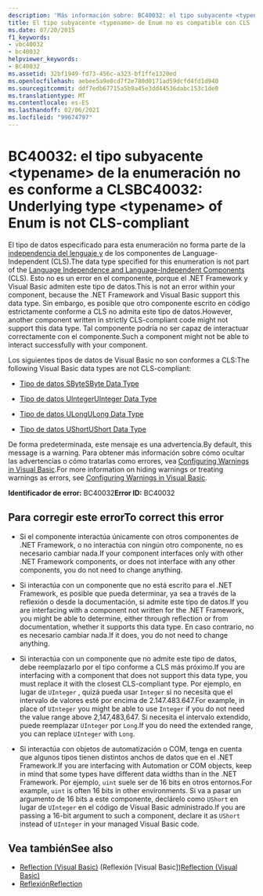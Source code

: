 ```yaml
---
description: 'Más información sobre: BC40032: el tipo subyacente <typename> de la enumeración no es conforme a CLS'
title: El tipo subyacente <typename> de Enum no es compatible con CLS
ms.date: 07/20/2015
f1_keywords:
- vbc40032
- bc40032
helpviewer_keywords:
- BC40032
ms.assetid: 32bf1949-fd73-456c-a323-bf1ffe1320ed
ms.openlocfilehash: aebee5a9e0cd7f2e780d0171ad59dcfd4fd1d940
ms.sourcegitcommit: ddf7edb67715a5b9a45e3dd44536dabc153c1de0
ms.translationtype: MT
ms.contentlocale: es-ES
ms.lasthandoff: 02/06/2021
ms.locfileid: "99674797"
---
```

# <a name="bc40032-underlying-type-typename-of-enum-is-not-cls-compliant"></a><span data-ttu-id="42fa5-103">BC40032: el tipo subyacente \<typename> de la enumeración no es conforme a CLS</span><span class="sxs-lookup"><span data-stu-id="42fa5-103">BC40032: Underlying type \<typename> of Enum is not CLS-compliant</span></span>

<span data-ttu-id="42fa5-104">El tipo de datos especificado para esta enumeración no forma parte de la [independencia del lenguaje y](../../../standard/language-independence-and-language-independent-components.md) de los componentes de Language-Independent (CLS).</span><span class="sxs-lookup"><span data-stu-id="42fa5-104">The data type specified for this enumeration is not part of the [Language Independence and Language-Independent Components](../../../standard/language-independence-and-language-independent-components.md) (CLS).</span></span> <span data-ttu-id="42fa5-105">Esto no es un error en el componente, porque el .NET Framework y Visual Basic admiten este tipo de datos.</span><span class="sxs-lookup"><span data-stu-id="42fa5-105">This is not an error within your component, because the .NET Framework and Visual Basic support this data type.</span></span> <span data-ttu-id="42fa5-106">Sin embargo, es posible que otro componente escrito en código estrictamente conforme a CLS no admita este tipo de datos.</span><span class="sxs-lookup"><span data-stu-id="42fa5-106">However, another component written in strictly CLS-compliant code might not support this data type.</span></span> <span data-ttu-id="42fa5-107">Tal componente podría no ser capaz de interactuar correctamente con el componente.</span><span class="sxs-lookup"><span data-stu-id="42fa5-107">Such a component might not be able to interact successfully with your component.</span></span>

 <span data-ttu-id="42fa5-108">Los siguientes tipos de datos de Visual Basic no son conformes a CLS:</span><span class="sxs-lookup"><span data-stu-id="42fa5-108">The following Visual Basic data types are not CLS-compliant:</span></span>

- [<span data-ttu-id="42fa5-109">Tipo de datos SByte</span><span class="sxs-lookup"><span data-stu-id="42fa5-109">SByte Data Type</span></span>](../data-types/sbyte-data-type.md)

- [<span data-ttu-id="42fa5-110">Tipo de datos UInteger</span><span class="sxs-lookup"><span data-stu-id="42fa5-110">UInteger Data Type</span></span>](../data-types/uinteger-data-type.md)

- [<span data-ttu-id="42fa5-111">Tipo de datos ULong</span><span class="sxs-lookup"><span data-stu-id="42fa5-111">ULong Data Type</span></span>](../data-types/ulong-data-type.md)

- [<span data-ttu-id="42fa5-112">Tipo de datos UShort</span><span class="sxs-lookup"><span data-stu-id="42fa5-112">UShort Data Type</span></span>](../data-types/ushort-data-type.md)

 <span data-ttu-id="42fa5-113">De forma predeterminada, este mensaje es una advertencia.</span><span class="sxs-lookup"><span data-stu-id="42fa5-113">By default, this message is a warning.</span></span> <span data-ttu-id="42fa5-114">Para obtener más información sobre cómo ocultar las advertencias o cómo tratarlas como errores, vea [Configuring Warnings in Visual Basic](/visualstudio/ide/configuring-warnings-in-visual-basic).</span><span class="sxs-lookup"><span data-stu-id="42fa5-114">For more information on hiding warnings or treating warnings as errors, see [Configuring Warnings in Visual Basic](/visualstudio/ide/configuring-warnings-in-visual-basic).</span></span>

 <span data-ttu-id="42fa5-115">**Identificador de error:** BC40032</span><span class="sxs-lookup"><span data-stu-id="42fa5-115">**Error ID:** BC40032</span></span>

## <a name="to-correct-this-error"></a><span data-ttu-id="42fa5-116">Para corregir este error</span><span class="sxs-lookup"><span data-stu-id="42fa5-116">To correct this error</span></span>

- <span data-ttu-id="42fa5-117">Si el componente interactúa únicamente con otros componentes de .NET Framework, o no interactúa con ningún otro componente, no es necesario cambiar nada.</span><span class="sxs-lookup"><span data-stu-id="42fa5-117">If your component interfaces only with other .NET Framework components, or does not interface with any other components, you do not need to change anything.</span></span>

- <span data-ttu-id="42fa5-118">Si interactúa con un componente que no está escrito para el .NET Framework, es posible que pueda determinar, ya sea a través de la reflexión o desde la documentación, si admite este tipo de datos.</span><span class="sxs-lookup"><span data-stu-id="42fa5-118">If you are interfacing with a component not written for the .NET Framework, you might be able to determine, either through reflection or from documentation, whether it supports this data type.</span></span> <span data-ttu-id="42fa5-119">En caso contrario, no es necesario cambiar nada.</span><span class="sxs-lookup"><span data-stu-id="42fa5-119">If it does, you do not need to change anything.</span></span>

- <span data-ttu-id="42fa5-120">Si interactúa con un componente que no admite este tipo de datos, debe reemplazarlo por el tipo conforme a CLS más próximo.</span><span class="sxs-lookup"><span data-stu-id="42fa5-120">If you are interfacing with a component that does not support this data type, you must replace it with the closest CLS-compliant type.</span></span> <span data-ttu-id="42fa5-121">Por ejemplo, en lugar de `UInteger` , quizá pueda usar `Integer` si no necesita que el intervalo de valores esté por encima de 2.147.483.647.</span><span class="sxs-lookup"><span data-stu-id="42fa5-121">For example, in place of `UInteger` you might be able to use `Integer` if you do not need the value range above 2,147,483,647.</span></span> <span data-ttu-id="42fa5-122">Si necesita el intervalo extendido, puede reemplazar `UInteger` por `Long`.</span><span class="sxs-lookup"><span data-stu-id="42fa5-122">If you do need the extended range, you can replace `UInteger` with `Long`.</span></span>

- <span data-ttu-id="42fa5-123">Si interactúa con objetos de automatización o COM, tenga en cuenta que algunos tipos tienen distintos anchos de datos que en el .NET Framework.</span><span class="sxs-lookup"><span data-stu-id="42fa5-123">If you are interfacing with Automation or COM objects, keep in mind that some types have different data widths than in the .NET Framework.</span></span> <span data-ttu-id="42fa5-124">Por ejemplo, `uint` suele ser de 16 bits en otros entornos.</span><span class="sxs-lookup"><span data-stu-id="42fa5-124">For example, `uint` is often 16 bits in other environments.</span></span> <span data-ttu-id="42fa5-125">Si va a pasar un argumento de 16 bits a este componente, declárelo como `UShort` en lugar de `UInteger` en el código de Visual Basic administrado.</span><span class="sxs-lookup"><span data-stu-id="42fa5-125">If you are passing a 16-bit argument to such a component, declare it as `UShort` instead of `UInteger` in your managed Visual Basic code.</span></span>

## <a name="see-also"></a><span data-ttu-id="42fa5-126">Vea también</span><span class="sxs-lookup"><span data-stu-id="42fa5-126">See also</span></span>

- <span data-ttu-id="42fa5-127">[Reflection (Visual Basic)](../../programming-guide/concepts/reflection.md) (Reflexión [Visual Basic])</span><span class="sxs-lookup"><span data-stu-id="42fa5-127">[Reflection (Visual Basic)](../../programming-guide/concepts/reflection.md)</span></span>
- [<span data-ttu-id="42fa5-128">Reflexión</span><span class="sxs-lookup"><span data-stu-id="42fa5-128">Reflection</span></span>](../../../framework/reflection-and-codedom/reflection.md)
